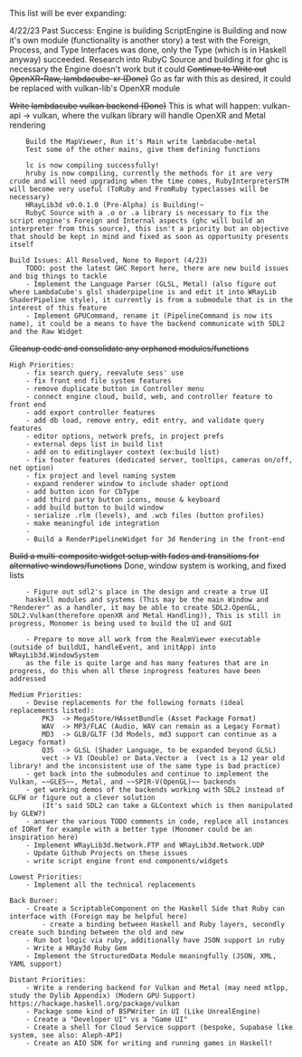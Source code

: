 This list will be ever expanding:

4/22/23
    Past Success:
        Engine is building
        ScriptEngine is Building and now it's own module (functionality is another story)
        a test with the Foreign, Process, and Type Interfaces was done, only the Type (which
        is in Haskell anyway) succeeded. Research into RubyC Source and building it for ghc
        is necessary the Engine doesn't work but it could
~~Continue to Write out OpenXR-Raw, lambdacube-xr (Done)~~ 
        Go as far with this as desired, it could be replaced with vulkan-lib's OpenXR module 

~~Write lambdacube vulkan backend (Done)~~
        This is what will happen: vulkan-api -> vulkan, where the vulkan 
        library will handle OpenXR and Metal rendering 

        Build the MapViewer, Run it's Main write lambdacube-metal
        Test some of the other mains, give them defining functions

        lc is now compiling successfully!
        hruby is now compiling, currently the methods for it are very crude and will need upgrading when the time comes, RubyInterpreterSTM will become very useful (ToRuby and FromRuby typeclasses will be necessary)
        HRayLib3d v0.0.1.0 (Pre-Alpha) is Building!~
        RubyC Source with a .o or .a library is necessary to fix the script engine's Foreign and Internal aspects (ghc will build an interpreter from this source), this isn't a priority but an objective that should be kept in mind and fixed as soon as opportunity presents itself

    Build Issues: All Resolved, None to Report (4/23)
        TODO: post the latest GHC Report here, there are new build issues and big things to tackle
        - Implement the Language Parser (GLSL, Metal) (also figure out where LambdaCube's glsl shaderpipeline is and edit it into WRayLib ShaderPipeline style), it currently is from a submodule that is in the interest of this feature    
        - Implement GPUCommand, rename it (PipelineCommand is now its name), it could be a means to have the backend communicate with SDL2 and the Raw Widget
~~Cleanup code and consolidate any orphaned modules/functions~~

    High Priorities:
        - fix search query, reevalute sess' use
        - fix front end file system features
        - remove duplicate button in Controller menu
        - connect engine cloud, build, web, and controller feature to front end
        - add export controller features
        - add db load, remove entry, edit entry, and validate query features
        - editor options, network prefs, in project prefs
        - external deps list in build list
        - add on to editinglayer context (ex:build list)
        - fix footer features (dedicated server, tooltips, cameras on/off, net option)
        - fix project and level naming system
        - expand renderer window to include shader optiond
        - add button icon for CbType
        - add third party button icons, mouse & keyboard
        - add build button to build window
        - serialize .rlm (levels), and .wcb files (button profiles)
        - make meaningful ide integration
        -
        - Build a RenderPipelineWidget for 3d Rendering in the front-end
~~Build a multi-composite widget setup with fades and transitions for alternative windows/functions~~ 
        Done, window system is working, and fixed lists

        - Figure out sdl2's place in the design and create a true UI        
        haskell modules and systems (This may be the main Window and "Renderer" as a handler, it may be able to create SDL2.OpenGL, SDL2.Vulkan(therefore openXR and Metal Handling)), This is still in progress, Monomer is being used to build the UI and GUI

        - Prepare to move all work from the RealmViewer executable (outside of buildUI, handleEvent, and initApp) into WRayLib3d.WindowSystem
        as the file is quite large and has many features that are in progress, do this when all these inprogress features have been addressed

    Medium Priorities:
        - Devise replacements for the following formats (ideal replacements listed):
            PK3  -> MegaStore/HAssetBundle (Asset Package Format)
            WAV  -> MP3/FLAC (Audio, WAV can remain as a Legacy Format)
            MD3  -> GLB/GLTF (3d Models, md3 support can continue as a Legacy format)
            Q3S  -> GLSL (Shader Language, to be expanded beyond GLSL)
            vect -> V3 (Double) or Data.Vector a  (vect is a 12 year old library! and the inconsistent use of the same type is bad practice)
        - get back into the submodules and continue to implement the Vulkan, ~~GLES~~, Metal, and ~~SPIR-V(OpenGL)~~ backends
        - get working demos of the backends working with SDL2 instead of GLFW or figure out a clever solution 
            (It's said SDL2 can take a GLContext which is then manipulated by GLEW?)
        - answer the various TODO comments in code, replace all instances of IORef for example with a better type (Monomer could be an inspiration here)
        - Implement WRayLib3d.Network.FTP and WRayLib3d.Network.UDP 
        - Update Github Projects on these issues
        - write script engine front end components/widgets

    Lowest Priorities:
        - Implement all the technical replacements

    Back Burner:
        - Create a ScriptableComponent on the Haskell Side that Ruby can interface with (Foreign may be helpful here)
            - create a binding between Haskell and Ruby layers, secondly create such binding between the old and new  
        - Run bot logic via ruby, additionally have JSON support in ruby
        - Write a HRay3d Ruby Gem
        - Implement the StructuredData Module meaningfully (JSON, XML, YAML support)

    Distant Priorities:
        - Write a rendering backend for Vulkan and Metal (may need mtlpp, study the Dylib Appendix) (Modern GPU Support) https://hackage.haskell.org/package/vulkan
        - Package some kind of BSPWriter in UI (Like UnrealEngine)
        - Create a "Developer UI" vs a "Game UI"
        - Create a shell for Cloud Service support (bespoke, Supabase like system, see also: Aleph-API)
        - Create an AIO SDK for writing and running games in Haskell!